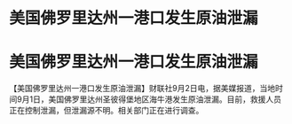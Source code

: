 # 美国佛罗里达州一港口发生原油泄漏

# 美国佛罗里达州一港口发生原油泄漏

【美国佛罗里达州一港口发生原油泄漏】财联社9月2日电，据美媒报道，当地时间9月1日，美国佛罗里达州圣彼得堡地区海牛港发生原油泄漏。目前，救援人员正在控制泄漏，但泄漏源不明。相关部门正在进行调查。

